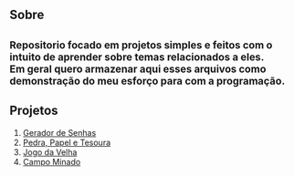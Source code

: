 ## Sobre
<sub>Repositorio focado em projetos simples e feitos com o intuito de aprender sobre temas relacionados a eles.  
Em geral quero armazenar aqui esses arquivos como demonstração do meu esforço para com a programação.</sub>
---
## Projetos
1. [Gerador de Senhas](https://github.com/Eurico149/Projetos_Python/blob/master/password_generator.py)
2. [Pedra, Papel e Tesoura](https://github.com/Eurico149/Projetos_Python/blob/master/pedra_papel_tesoura.py)
3. [Jogo da Velha](https://github.com/Eurico149/Projetos_Python/blob/master/jogo_velha.py)
4. [Campo Minado](https://github.com/Eurico149/Projetos_Python/blob/master/campo_minado.py)
